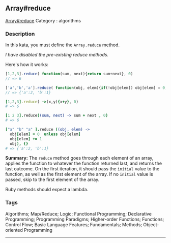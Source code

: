 ## Array#reduce
[Array#reduce](https://www.codewars.com/kata/array-number-reduce)
Category : algorithms

### Description
In this kata, you must define the `Array.reduce` method.

_I have disabled the pre-existing reduce methods._

Here's how it works:
```javascript
[1,2,3].reduce( function(sum, next){return sum+next}, 0) 
// => 6

['a','b','a'].reduce( function(obj, elem){if(!obj[elem]) obj[elem] = 0; obj[elem] += 1; return obj}, {})
// => {'a':2, 'b':1}
```
```ruby
[1,2,3].reduce( ->(x,y){x+y}, 0) 
# => 6
```
```coffeescript
[1 2 3].reduce((sum, next) -> sum + next , 0)
# => 6

["a" "b" "a" ].reduce ((obj, elem) ->
  obj[elem] = 0  unless obj[elem]
  obj[elem] += 1
  obj), {}
# => {'a':2, 'b':1}
```
__Summary:__ The `reduce` method goes through each element of an array, applies the function to whatever the function returned last, and returns the last outcome. On the first iteration, it should pass the `initial` value to the function, as well as the first element of the array. If no `initial` value is passed, skip to the first element of the array.

Ruby methods should expect a lambda.

### Tags
Algorithms; Map/Reduce; Logic; Functional Programming; Declarative Programming; Programming Paradigms; Higher-order Functions; Functions; Control Flow; Basic Language Features; Fundamentals; Methods; Object-oriented Programming

- - -
